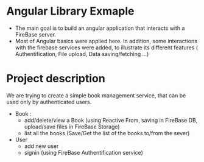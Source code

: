 # Angular Library Exmaple
  - The main goal is to build an angular application that interacts with a FireBase server.
  - Most of Angular basics were applied here. In addition, some interactions with the firebase services were added, to illustrate its different features ( Authentification, File upload, Data saving/fetching ...)

# Project description
We are trying to create a simple book management service, that can be used only by authenticated users.
- Book :
	- add/delete/view a Book (using Reactive From, saving in FireBase DB, upload/save files in FireBase Storage)
	- list all the books (Save/Get the list of the books to/from the sever)
- User
	- add new user 
	- signin  (using FireBase Authentification service)

   
